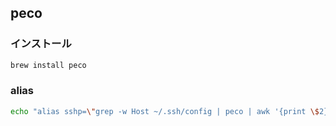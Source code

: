 ## peco
### インストール
```zsh
brew install peco
```

### alias
```zsh
echo "alias sshp=\"grep -w Host ~/.ssh/config | peco | awk '{print \$2}' | xargs -o -n 1 ssh\"" >> ~/.zshrc
```
